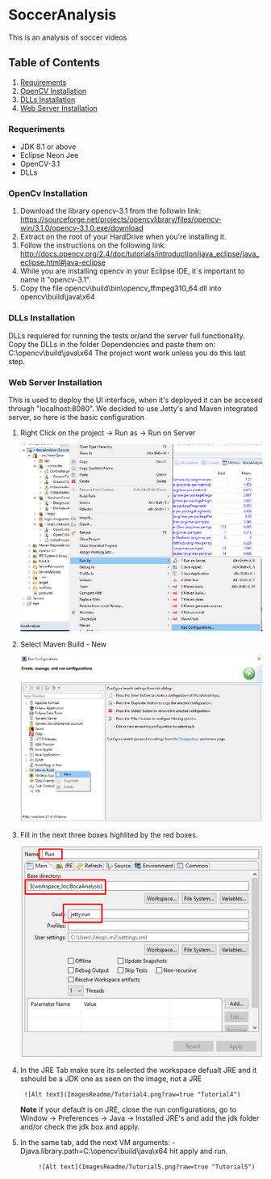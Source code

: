 # SoccerAnalysis
This is an analysis of soccer videos

## Table of Contents
1. [Requirements](#requeriments)
2. [OpenCV Installation](#opencv-installation)
3. [DLLs Installation](#dlls-installation)
3. [Web Server Installation](#web-server-installation)

### Requeriments

- JDK 8.1 or above
- Eclipse Neon Jee
- OpenCV-3.1
- DLLs

### OpenCv Installation
1. Download the library opencv-3.1 from the followin link: https://sourceforge.net/projects/opencvlibrary/files/opencv-win/3.1.0/opencv-3.1.0.exe/download
2. Extract on the root of your HardDrive when you're installing it.
3. Follow the instructions on the following link: http://docs.opencv.org/2.4/doc/tutorials/introduction/java_eclipse/java_eclipse.html#java-eclipse
4. While you are installing opencv in your Eclipse IDE, it´s important to name it "opencv-3.1".
5. Copy the file opencv\build\bin\opencv_ffmpeg310_64.dll into opencv\build\java\x64 

### DLLs Installation

DLLs requiered for running the tests or/and the server full functionality.
Copy the DLLs in the folder Dependencies and paste them on: C:\opencv\build\java\x64
The project wont work unless you do this last step. 


### Web Server Installation

This is used to deploy the UI interface, when it's deployed it can be accesed through "localhost:8080".
We decided to use Jetty's and Maven integrated server, so here is the basic configuration 

1. Right Click on the project -> Run as -> Run on Server

	![Alt text](ImagesReadme/Tutorial1.png?raw=true "Tutorial1")

2. Select Maven Build - New 

	![Alt text](ImagesReadme/Tutorial2.png?raw=true "Tutorial2")

3. Fill in the next three boxes highlited by the red boxes.

	![Alt text](ImagesReadme/Tutorial3.png?raw=true "Tutorial3")

4. In the JRE Tab make sure its selected the workspace defualt JRE and it sshould be a JDK one as seen on the image, not a JRE

		![Alt text](ImagesReadme/Tutorial4.png?raw=true "Tutorial4")

	**Note** if your default is on JRE, close the run configurations, go to Window -> Preferences -> Java -> Installed JRE's and add the jdk folder and/or check the jdk box and apply. 

5. In the same tab, add the next VM arguments: -Djava.library.path=C:\opencv\build\java\x64 hit apply and run.

			![Alt text](ImagesReadme/Tutorial5.png?raw=true "Tutorial5")